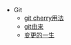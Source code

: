 * Git
	- [git cherry用法](posts/git/git-cherry-usage)
	- [git由来](posts/git/graphical-git-introduction)
	- [变更的一生](posts/git/graphical-git-workspace)
